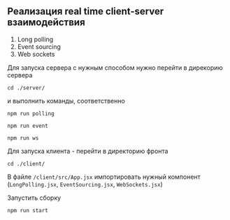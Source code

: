 ## Реализация real time client-server взаимодействия

1. Long polling
2. Event sourcing
3. Web sockets

Для запуска сервера с нужным способом нужно перейти в дирекорию сервера

```
cd ./server/
```

и выполнить команды, соответственно

```
npm run polling
```

```
npm run event
```

```
npm run ws
```

Для запуска клиента - перейти в директорию фронта

```
cd ./client/
```

В файле `/client/src/App.jsx` импортировать нужный компонент (`LongPolling.jsx`, `EventSourcing.jsx`, `WebSockets.jsx`)

Запустить сборку

```
npm run start
```
